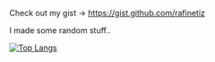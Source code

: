 <!--
**rafinetiz/rafinetiz** is a ✨ _special_ ✨ repository because its `README.md` (this file) appears on your GitHub profile.

Here are some ideas to get you started:

- 🔭 I’m currently working on ...
- 🌱 I’m currently learning ...
- 👯 I’m looking to collaborate on ...
- 🤔 I’m looking for help with ...
- 💬 Ask me about ...
- 📫 How to reach me: ...
- 😄 Pronouns: ...
- ⚡ Fun fact: ...
-->

Check out my gist -> https://gist.github.com/rafinetiz

I made some random stuff..

[![Top Langs](https://github-readme-stats.vercel.app/api/top-langs/?username=rafinetiz&layout=compact)](https://github.com/rafinetiz)
